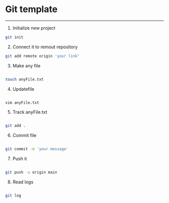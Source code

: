 # Git template

---

1. Initialize new project 

```Bash
git init
```

2. Connect it to remout repository

```Bash
git add remote origin 'your link'

```

3. Make any file

```Bash

touch anyFile.txt

```

4. Updatefile


```Bash

vim anyFile.txt

```

5. Track anyFile.txt


```Bash

git add .

```

6. Commit file


```Bash

git commit -m 'your message'

```

7. Push it 


```Bash

git push -u origin main

```

8. Read logs 

```Bash

git log

```
